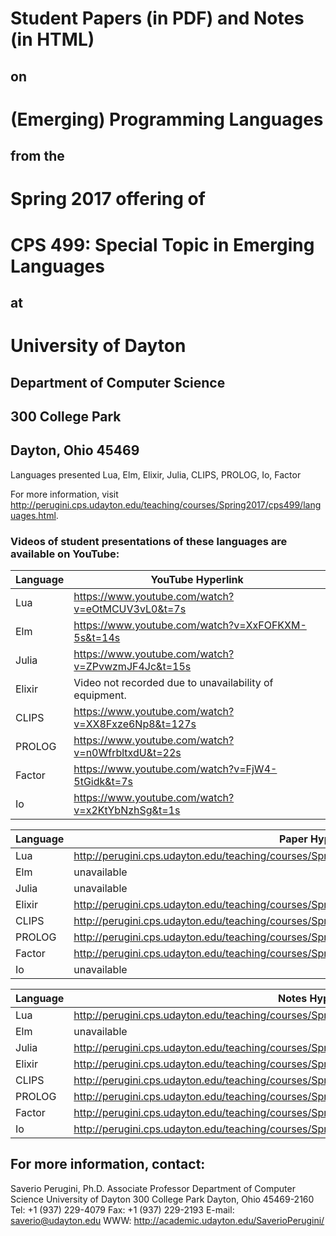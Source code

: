 # Student Papers (in PDF) and Notes (in HTML)

## on

# (Emerging) Programming Languages

## from the 

# Spring 2017 offering of

# CPS 499: Special Topic in Emerging Languages

## at

# University of Dayton

## Department of Computer Science
## 300 College Park
## Dayton, Ohio 45469

Languages presented Lua, Elm, Elixir, Julia, CLIPS, PROLOG, Io, Factor

For more information, visit
http://perugini.cps.udayton.edu/teaching/courses/Spring2017/cps499/languages.html.

### Videos of student presentations of these languages are available on YouTube:

| Language | YouTube Hyperlink                                      |
| ---------|--------------------------------------------------------|
| Lua      | https://www.youtube.com/watch?v=eOtMCUV3vL0&t=7s       |
| Elm      | https://www.youtube.com/watch?v=XxFOFKXM-5s&t=14s      |
| Julia    | https://www.youtube.com/watch?v=ZPvwzmJF4Jc&t=15s      |
| Elixir   | Video not recorded due to unavailability of equipment. |
| CLIPS    | https://www.youtube.com/watch?v=XX8Fxze6Np8&t=127s     |
| PROLOG   | https://www.youtube.com/watch?v=n0WfrbltxdU&t=22s      |
| Factor   | https://www.youtube.com/watch?v=FjW4-5tGidk&t=7s       |
| Io       | https://www.youtube.com/watch?v=x2KtYbNzhSg&t=1s       |

| Language | Paper Hyperlink                                      |
| ---------|--------------------------------------------------------|
| Lua      | http://perugini.cps.udayton.edu/teaching/courses/Spring2017/cps499/Languages/papers/Lua.pdf       |
| Elm      | unavailable      |
| Julia    | unavailable      |
| Elixir   | http://perugini.cps.udayton.edu/teaching/courses/Spring2017/cps499/Languages/papers/Elixir.pdf |
| CLIPS    | http://perugini.cps.udayton.edu/teaching/courses/Spring2017/cps499/Languages/papers/CLIPS.pdf     |
| PROLOG   | http://perugini.cps.udayton.edu/teaching/courses/Spring2017/cps499/Languages/papers/PROLOG.pdf      |
| Factor   | http://perugini.cps.udayton.edu/teaching/courses/Spring2017/cps499/Languages/papers/Factor.pdf       |
| Io       | unavailable       |

| Language | Notes Hyperlink                                      |
| ---------|--------------------------------------------------------|
| Lua      | http://perugini.cps.udayton.edu/teaching/courses/Spring2017/cps499/Languages/notes/Lua.html       |
| Elm      | unavailable      |
| Julia    | http://perugini.cps.udayton.edu/teaching/courses/Spring2017/cps499/Languages/notes/Julia.html      |
| Elixir   | http://perugini.cps.udayton.edu/teaching/courses/Spring2017/cps499/Languages/notes/Elixir.html |
| CLIPS    | http://perugini.cps.udayton.edu/teaching/courses/Spring2017/cps499/Languages/notes/CLIPS.html     |
| PROLOG   | http://perugini.cps.udayton.edu/teaching/courses/Spring2017/cps499/Languages/notes/PROLOG.html     |
| Factor   | http://perugini.cps.udayton.edu/teaching/courses/Spring2017/cps499/Languages/notes/Factor.html       |
| Io       | http://perugini.cps.udayton.edu/teaching/courses/Spring2017/cps499/Languages/notes/Io.html       |

## For more information, contact:

Saverio Perugini, Ph.D.
Associate Professor
Department of Computer Science
University of Dayton
300 College Park
Dayton, Ohio  45469-2160
Tel: +1 (937) 229-4079
Fax: +1 (937) 229-2193
E-mail: saverio@udayton.edu
WWW: http://academic.udayton.edu/SaverioPerugini/
